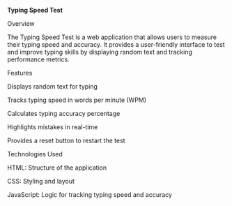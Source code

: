 
**Typing Speed Test**

Overview

The Typing Speed Test is a web application that allows users to measure their typing speed and accuracy. It provides a user-friendly interface to test and improve typing skills by displaying random text and tracking performance metrics.

Features

Displays random text for typing

Tracks typing speed in words per minute (WPM)

Calculates typing accuracy percentage

Highlights mistakes in real-time

Provides a reset button to restart the test

Technologies Used

HTML: Structure of the application

CSS: Styling and layout

JavaScript: Logic for tracking typing speed and accuracy

